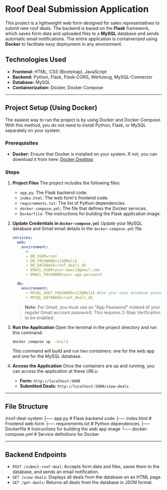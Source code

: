 # Roof Deal Submission Application

This project is a lightweight web form designed for sales representatives to submit new roof deals. The backend is based on the **Flask** framework, which saves form data and uploaded files to a **MySQL** database and sends automatic email notifications. The entire application is containerized using **Docker** to facilitate easy deployment in any environment.

## Technologies Used

* **Frontend:** HTML, CSS (Bootstrap), JavaScript
* **Backend:** Python, Flask, Flask-CORS, Werkzeug, MySQL-Connector
* **Database:** MySQL
* **Containerization:** Docker, Docker Compose

---

## Project Setup (Using Docker)

The easiest way to run the project is by using Docker and Docker Compose. With this method, you do not need to install Python, Flask, or MySQL separately on your system.

### Prerequisites

* **Docker:** Ensure that Docker is installed on your system. If not, you can download it from here: [Docker Desktop](https://www.docker.com/products/docker-desktop/)

### Steps

1.  **Project Files**
    The project includes the following files:
    * `app.py`: The Flask backend code.
    * `index.html`: The web form's frontend code.
    * `requirements.txt`: The list of Python dependencies.
    * `docker-compose.yml`: The file that defines the Docker services.
    * `Dockerfile`: The instructions for building the Flask application image.

2.  **Update Credentials in `docker-compose.yml`**
    Update your MySQL database and Gmail email details in the `docker-compose.yml` file.

    ```yaml
    services:
      web:
        environment:
          # ...
          - DB_USER=root
          - DB_PASSWORD=123@Malik
          - DB_DATABASE=roof_deals_db
          - EMAIL_USER=your-email@gmail.com
          - EMAIL_PASSWORD=your-app-password
    
      db:
        environment:
          - MYSQL_ROOT_PASSWORD=123@Malik #Use your owen database password please if you not comfortable using my database.
          - MYSQL_DATABASE=roof_deals_db
    ```

    > **Note:** For Gmail, you must use an "App Password" instead of your regular Gmail account password. This requires 2-Step Verification to be enabled.

3.  **Run the Application**
    Open the terminal in the project directory and run this command:
    ```sh
    docker compose up --build
    ```
    This command will build and run two containers: one for the web app and one for the MySQL database.

4.  **Access the Application**
    Once the containers are up and running, you can access the application at these URLs:
    * **Form:** `http://localhost:5000`
    * **Submitted Deals:** `http://localhost:5000/view-deals`

---

## File Structure
/roof-deal-system
├── app.py                  # Flask backend code
├── index.html              # Frontend web form
├── requirements.txt        # Python dependencies
├── Dockerfile              # Instructions for building the web app image
└── docker-compose.yml      # Service definitions for Docker

---

## Backend Endpoints

* `POST /submit-roof-deal`: Accepts form data and files, saves them to the database, and sends an email notification.
* `GET /view-deals`: Displays all deals from the database on an HTML page.
* `GET /get-deals`: Returns all deals from the database in JSON format.
